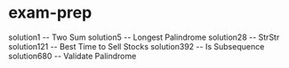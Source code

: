 # exam-prep

solution1    --  Two Sum
solution5    --  Longest Palindrome
solution28   --  StrStr
solution121  --  Best Time to Sell Stocks
solution392  --  Is Subsequence
solution680  --  Validate Palindrome